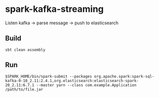 # spark-kafka-streaming
Listen kafka -> parse message -> push to elasticsearch

## Build
`sbt clean assembly`

## Run
`$SPARK_HOME/bin/spark-submit --packages org.apache.spark:spark-sql-kafka-0-10_2.11:2.4.1,org.elasticsearch:elasticsearch-spark-20_2.11:6.7.1 --master yarn --class com.example.Application /path/to/file.jar`
